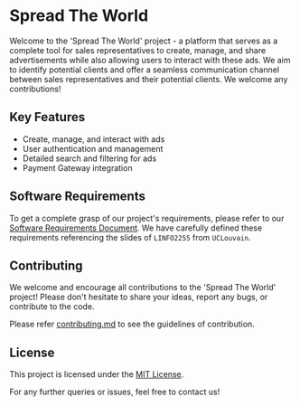 # Spread The World
Welcome to the 'Spread The World' project - a platform that serves as a complete tool for sales representatives to create, manage, and share advertisements while also allowing users to interact with these ads. We aim to identify potential clients and offer a seamless communication channel between sales representatives and their potential clients. We welcome any contributions!

## Key Features
* Create, manage, and interact with ads
* User authentication and management
* Detailed search and filtering for ads
* Payment Gateway integration

## Software Requirements
To get a complete grasp of our project's requirements, please refer to our [Software Requirements Document](docs/softwareRequirements.md). We have carefully defined these requirements referencing the slides of `LINFO2255` from `UCLouvain`.

## Contributing
We welcome and encourage all contributions to the 'Spread The World' project! Please don't hesitate to share your ideas, report any bugs, or contribute to the code.

Please refer [contributing.md](CONTRIBUTING.MD) to see the guidelines of contribution.

## License
This project is licensed under the [MIT License](LICENSE.md).

For any further queries or issues, feel free to contact us!
